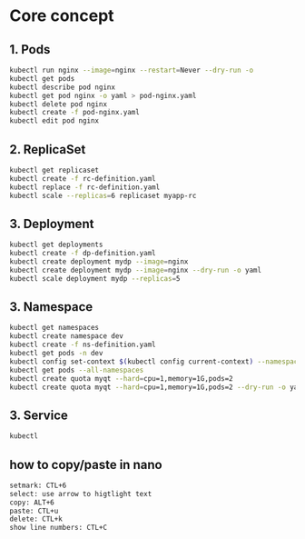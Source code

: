 # Core concept
## 1. Pods
```bash
kubectl run nginx --image=nginx --restart=Never --dry-run -o
kubectl get pods
kubectl describe pod nginx
kubectl get pod nginx -o yaml > pod-nginx.yaml
kubectl delete pod nginx
kubectl create -f pod-nginx.yaml
kubectl edit pod nginx
```
## 2. ReplicaSet
```bash
kubectl get replicaset
kubectl create -f rc-definition.yaml
kubectl replace -f rc-definition.yaml
kubectl scale --replicas=6 replicaset myapp-rc
```
## 3. Deployment
```bash
kubectl get deployments
kubectl create -f dp-definition.yaml
kubectl create deployment mydp --image=nginx
kubectl create deployment mydp --image=nginx --dry-run -o yaml
kubectl scale deployment mydp --replicas=5

```
## 3. Namespace
```bash
kubectl get namespaces
kubectl create namespace dev
kubectl create -f ns-definition.yaml
kubectl get pods -n dev
kubectl config set-context $(kubectl config current-context) --namespace=dev
kubectl get pods --all-namespaces
kubectl create quota myqt --hard=cpu=1,memory=1G,pods=2
kubectl create quota myqt --hard=cpu=1,memory=1G,pods=2 --dry-run -o yaml
```
## 3. Service
```bash
kubectl
```
## how to copy/paste in nano
```bash
setmark: CTL+6
select: use arrow to higtlight text
copy: ALT+6
paste: CTL+u
delete: CTL+k
show line numbers: CTL+C
```
